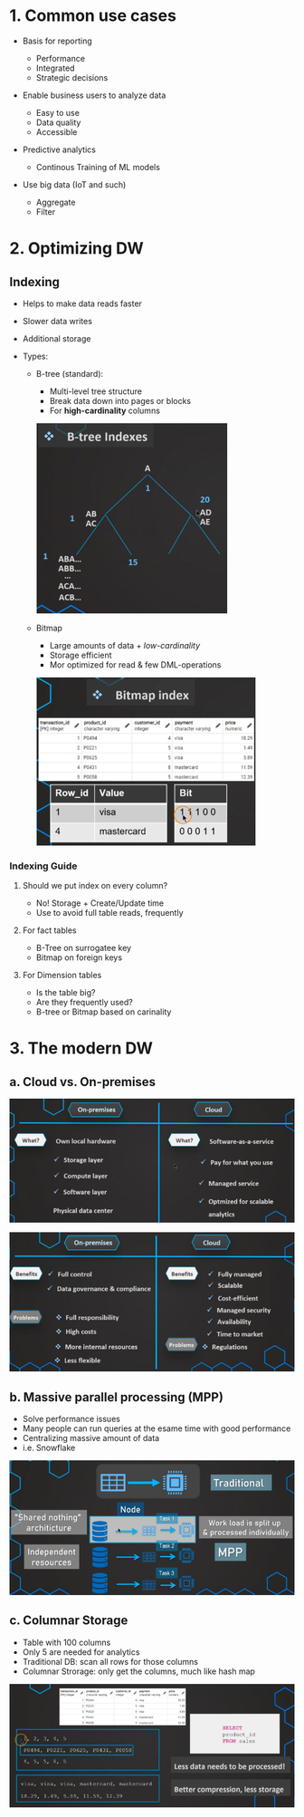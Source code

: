 # 1. Common use cases

- Basis for reporting
    
    - Performance
    - Integrated
    - Strategic decisions
- Enable business users to analyze data

    - Easy to use
    - Data quality
    - Accessible
- Predictive analytics

    - Continous Training of ML models
- Use big data (IoT and such)

    - Aggregate
    - Filter

# 2. Optimizing DW
## Indexing
- Helps to make data reads faster
- Slower data writes
- Additional storage
- Types:

    - B-tree (standard):

        - Multi-level tree structure
        - Break data down into pages or blocks
        - For **high-cardinality** columns

        ![B_Tree_Idx](../images/B_Tree_Idx.png)
    - Bitmap

        - Large amounts of data + *low-cardinality*
        - Storage efficient
        - Mor optimized for read & few DML-operations

        ![Bitmap_Idx](../images/Bitmap_Idx.png)

### Indexing Guide

1. Should we put index on every column?

    - No! Storage + Create/Update time
    - Use to avoid full table reads, frequently

2. For fact tables

    - B-Tree on surrogatee key
    - Bitmap on foreign keys

3. For Dimension tables

    - Is the table big?
    - Are they frequently used?
    - B-tree or Bitmap based on carinality

# 3. The modern DW
## a. Cloud vs. On-premises

![Cloud_VS_On_Prem](../images/Cloud_VS_On_Prem.png)

![Cloud_VS_On_Prem_Pros_Cons](../images/Cloud_VS_On_Prem_Pros_Cons.png)

## b. Massive parallel processing (MPP)

- Solve performance issues
- Many people can run queries at the esame time with good performance
- Centralizing massive amount of data
- i.e. Snowflake

![Massive_Parallel_Processing](../images/Massive_Parallel_Processing.png)

## c. Columnar Storage

- Table with 100 columns
- Only 5 are needed for analytics
- Traditional DB: scan all rows for those columns
- Columnar Strorage: only get the columns, much like hash map

![Columnar_Storage](../images/Columnar_Storage.png)